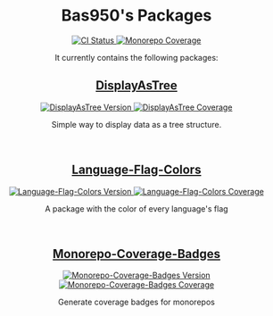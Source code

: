 <h1 align="center">
	Bas950's Packages
</h1>
<div align="center">
	<!-- badges -->
	<a href="https://github.com/Bas950/packages/actions/workflows/CI.yml">
		<img src="https://img.shields.io/github/actions/workflow/status/Bas950/packages/CI.yml?label=Test%20Packages&logo=github" alt="CI Status"/>
	</a>
	<a href="https://github.com/Bas950/packages">
		<img src="https://img.shields.io/badge/coverage-98.84%25-success.svg?placeholder=$coverage-url$&logo=vitest&style=flat" alt="Monorepo Coverage"/>
	</a>
</div>
<p align="center">
	It currently contains the following packages:
</p>

<!-- DisplayAsTree -->
<h2 align="center">
	<a href="https://github.com/Bas950/packges/tree/main/packages/DisplayAsTree">
		DisplayAsTree
	</a>
</h2>
<div align="center">
	<!-- badges -->
	<a href="https://www.npmjs.com/package/displayastree">
		<img src="https://img.shields.io/npm/v/displayastree.svg?logo=npm" alt="DisplayAsTree Version"/>
		<img src="https://img.shields.io/badge/coverage-unknown-informational.svg?placeholder=$coverage-url$/packages/DisplayAsTree&logo=vitest&style=flat" alt="DisplayAsTree Coverage"/>
	</a>
</div>
<p align="center">
  Simple way to display data as a tree structure.
<p>

<br/>
<!-- Language-Flag-Colors -->
<h2 align="center">
	<a href="https://github.com/PostgreSQL-Typed/PostgreSQL-Typed/tree/main/packages/Language-Flag-Colors">
		Language-Flag-Colors
	</a>
</h2>
<div align="center">
	<!-- badges -->
	<a href="https://www.npmjs.com/package/language-flag-colors">
		<img src="https://img.shields.io/npm/v/language-flag-colors.svg?logo=npm" alt="Language-Flag-Colors Version"/>
		<img src="https://img.shields.io/badge/coverage-64.61%25-critical.svg?placeholder=$coverage-url$/packages/Language-Flag-Colors&logo=vitest&style=flat" alt="Language-Flag-Colors Coverage"/>
	</a>
</div>
<p align="center">
  A package with the color of every language's flag
<p>

<br/>
<!-- Monorepo-Coverage-Badges -->
<h2 align="center">
	<a href="https://github.com/PostgreSQL-Typed/PostgreSQL-Typed/tree/main/packages/Monorepo-Coverage-Badges">
		Monorepo-Coverage-Badges
	</a>
</h2>
<div align="center">
	<!-- badges -->
	<a href="https://www.npmjs.com/package/monorepo-coverage-badges">
		<img src="https://img.shields.io/npm/v/monorepo-coverage-badges.svg?logo=npm" alt="Monorepo-Coverage-Badges Version"/>
		<img src="https://img.shields.io/badge/coverage-64.61%25-critical.svg?placeholder=$coverage-url$/packages/Monorepo-Coverage-Badges&logo=vitest&style=flat" alt="Monorepo-Coverage-Badges Coverage"/>
	</a>
</div>
<p align="center">
  Generate coverage badges for monorepos
<p>